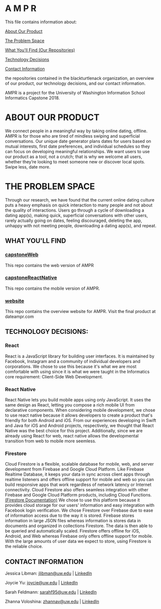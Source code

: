 # A M P R
This file contains information about:

[About Our Product](#about-our-product)

[The Problem Space](#the-problem-space)

[What You'll Find (Our Repositories)](#WHAT-YOU'LL-FIND)

[Technology Decisions](#TECHNOLOGY-DECISIONS)

[Contact Information](#CONTACT-INFORMATION)


the repositories contained in the blackturtlenack organization, an overview of our product, our technology decisions, and our contact information. 

AMPR is a project for the University of Washington Information School Informatics Capstone 2018.

# ABOUT OUR PRODUCT
We connect people in a meaningful way by taking online dating, offline. AMPR is for those who are tired of mindless swiping and superficial conversations. Our unique date generator plans dates for users based on mutual interests, first date preferences, and individual schedules so they can focus on developing meaningful relationships. We want users to use our product as a tool, not a crutch; that is why we welcome all users, whether they’re looking to meet someone new or discover local spots. Swipe less, date more.

# THE PROBLEM SPACE
Through our research, we have found that the current online dating culture puts a heavy emphasis on quick interaction to many people and not about the quality of interactions. Users go through a cycle of downloading a dating app(s), making quick, superficial conversations with other users, rarely actually going on dates, feeling discouraged, deleting the app, unhappy with not meeting people, downloading a dating app(s), and repeat.

## WHAT YOU'LL FIND
### [capstoneWeb](https://github.com/blackturtleneck/capstoneWeb)
This repo contains the web version of AMPR

### [capstoneReactNative](https://github.com/blackturtleneck/capstoneReactNative)
This repo contains the mobile version of AMPR.

### [website](https://github.com/blackturtleneck/website)
This repo contains the overview website for AMPR. 
Visit the final product at dateampr.com


## TECHNOLOGY DECISIONS:
### React
React is a JavaScript library for building user interfaces. It is maintained by Facebook, Instagram and a community of individual developers and corporations. We chose to use this because it's what we are most comfortable with using since it is what we were taught in the Informatics core requirement: Client-Side Web Development. 


### React Native
React Native lets you build mobile apps using only JavaScript. It uses the same design as React, letting you compose a rich mobile UI from declarative components. When considering mobile development, we chose to use react native because it allows developers to create a product that's friendly for both Android and iOS. From our experiences developing in Swift and Java for iOS and Android projects, respectively, we thought that React Native was the best choice for this project. Additionally, since we are already using React for web, react native allows the developmental transition from web to mobile more seemless.

### Firestore
Cloud Firestore is a flexible, scalable database for mobile, web, and server development from Firebase and Google Cloud Platform. Like Firebase Realtime Database, it keeps your data in sync across client apps through realtime listeners and offers offline support for mobile and web so you can build responsive apps that work regardless of network latency or Internet connectivity. Cloud Firestore also offers seamless integration with other Firebase and Google Cloud Platform products, including Cloud Functions. [(Firestore Documentation)](https://firebase.google.com/docs/firestore/)
We chose to use this platform because it provides cloud storage for our users' information and easy integration with Facebook login verification. We chose Firestore over Firebase due to ease of information access due to the way it is stored. Firebase stores information in large JSON files whereas information is stores data in documents and organized in collections Firestore. The data is then able to be queried and automatically scaled. Firestore offers offline for iOS, Android, and Web whereas Firebase only offers offline support for mobile. With the large amounts of user data we expect to store, using Firestore is the reliable choice.


## CONTACT INFORMATION
Jessica Libman: jlibman@uw.edu | 
[LinkedIn](https://www.linkedin.com/in/jessica-libman/)

Joycie Yu: joycie@uw.edu | 
[LinkedIn](https://www.linkedin.com/in/joycieyu/)

Sarah Feldmann: sarahf95@uw.edu | 
[LinkedIn](https://www.linkedin.com/in/sarahpfeldmann/)

Zhanna Voloshina: zhannav@uw.edu | 
[LinkedIn](https://www.linkedin.com/in/zhannavoloshina/)
